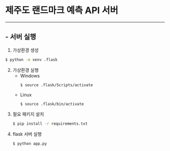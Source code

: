 # 제주도 랜드마크 예측 API 서버
---
## - 서버 실행

1. 가상환경 생성
  ```sh
  $ python -m venv .flask
  ```
2. 가상환경 실행
    - Windows
      ```sh
      $ source .flask/Scripts/activate
      ```
    - Linux
      ```sh
      $ source .flask/bin/activate
      ```
3. 필요 패키지 설치
    ```sh
    $ pip install -r requirements.txt
    ```
4. flask 서버 실행
    ```sh
    $ python app.py
    ```